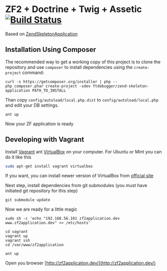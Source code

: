 ZF2 + Doctrine + Twig + Assetic [![Build Status](https://travis-ci.org/ftdebugger/ZendSkeletonApplication.png?branch=master)](https://travis-ci.org/ftdebugger/ZendSkeletonApplication)
===============================

Based on [ZendSkeletonApplication](https://github.com/zendframework/ZendSkeletonApplication)


Installation Using Composer
---------------------------

The recommended way to get a working copy of this project is to clone the repository
and use `composer` to install dependencies using the `create-project` command:

    curl -s https://getcomposer.org/installer | php --
    php composer.phar create-project -sdev ftdebugger/zend-skeleton-application PATH_TO_INSTALL

Than copy `config/autoload/local.php.dist` to `config/autoload/local.php` and edit your DB settings.

    ant up

Now your ZF application is ready

Developing with Vagrant
-----------------------

Install [Vagrant](http://www.vagrantup.com/) ant [VirtualBox](https://www.virtualbox.org/) on your computer.
For Ubuntu or Mint you can do it like this

```bash
sudo apt-get install vagrant virtualbox
```

If you want, you can install newer version of VirtualBox from [official site](https://www.virtualbox.org/wiki/Linux_Downloads)

Next step, install dependencies from git submodules (you must have initiated git repository for this step)

```
git submodule update
```

Now we are ready for a little magic

```
sudo sh -c 'echo "192.168.56.101 zf2application.dev www.zf2application.dev" >> /etc/hosts'

cd vagrant
vagrant up
vagrant ssh
cd /var/www/zf2application

ant up
```

Open you browser [http://zf2application.dev/](http://zf2application.dev/)